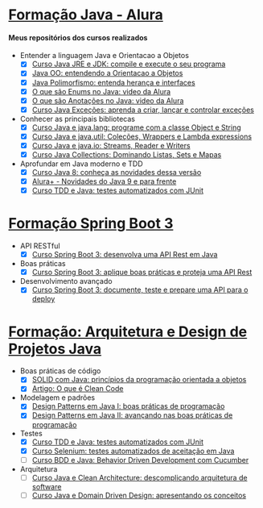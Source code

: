 # [Formação Java - Alura](https://www.alura.com.br/formacao-java)

#### Meus repositórios dos cursos realizados    
* Entender a linguagem Java e Orientacao a Objetos
  - [x] [Curso Java JRE e JDK: compile e execute o seu programa](https://github.com/wherculano/Java-Primeiros-Passos)
  - [x] [Java OO: entendendo a Orientacao a Objetos](https://github.com/wherculano/Java-Introducao-a-Orientacao-a-Objetos)
  - [x] [Java Polimorfismo: entenda herança e interfaces](https://github.com/wherculano/Java-Heranca-Interfaces-Polimorfismo)
  - [x] [O que são Enums no Java: video da Alura](https://www.alura.com.br/videos/o-que-sao-enums-no-java--c81)
  - [x] [O que são Anotações no Java: video da Alura](https://www.alura.com.br/videos/o-que-sao-anotacoes-no-java--c131)
  - [x] [Curso Java Exceções: aprenda a criar, lançar e controlar exceções](https://github.com/wherculano/Java-Excecoes-aprenda-a-criar-lancar-e-controlar-excecoes)  
  
* Conhecer as principais bibliotecas
  - [x] [Curso Java e java.lang: programe com a classe Object e String](https://github.com/wherculano/Java-e-java.lang-programe-com-a-classe-Object-e-String)
  - [x] [Curso Java e java.util: Coleções, Wrappers e Lambda expressions](https://github.com/wherculano/Java-e-java-util-Colecoes-Wrappers-e-Lambda-expressions)
  - [x] [Curso Java e java.io: Streams, Reader e Writers](https://github.com/wherculano/Java-trabalhando-com-io)
  - [x] [Curso Java Collections: Dominando Listas, Sets e Mapas](https://github.com/wherculano/Java-Collections-Dominando-Listas-Sets-e-Mapas)
  
* Aprofundar em Java moderno e TDD
  - [x] [Curso Java 8: conheça as novidades dessa versão](https://github.com/wherculano/Java-8-conheca-as-novidades-dessa-versao)
  - [x] [Alura+ - Novidades do Java 9 e para frente](https://www.alura.com.br/videos/novidades-do-java-9-e-para-frente-c228)
  - [x] [Curso TDD e Java: testes automatizados com JUnit](https://github.com/wherculano/Java-TDD-testes-automatizados-JUnit)
  
# [Formação Spring Boot 3](https://www.alura.com.br/formacao-spring-boot-3)    

* API RESTful
  - [x] [Curso Spring Boot 3: desenvolva uma API Rest em Java](https://github.com/wherculano/Spring-Boot-3-desenvolva-uma-API-Rest-em-Java) 
   
* Boas práticas    
  - [x] [Curso Spring Boot 3: aplique boas práticas e proteja uma API Rest](https://github.com/wherculano/Spring-Boot-3-aplique-boas-praticas-e-proteja-uma-API-Rest)    

* Desenvolvimento avançado    
  - [x] [Curso Spring Boot 3: documente, teste e prepare uma API para o deploy](https://github.com/wherculano/Spring-Boot-3-Documente-Teste-e-Prepare-uma-API-para-o-Deploy)
 
 # [Formação: Arquitetura e Design de Projetos Java](https://www.alura.com.br/formacao-arquitetura-design-projetos-java)
 
* Boas práticas de código
  - [x] [SOLID com Java: princípios da programação orientada a objetos](https://github.com/wherculano/SOLID-com-Java-principios-da-programacao-orientada-a-objetos)
  - [x] [Artigo: O que é Clean Code](https://www.alura.com.br/artigos/o-que-e-clean-code)
 
* Modelagem e padrões
  - [x] [Design Patterns em Java I: boas práticas de programação](https://github.com/wherculano/Design-Patterns-em-Java-I-boas-praticas-de-programacao)
  - [x] [Design Patterns em Java II: avançando nas boas práticas de programação](https://github.com/wherculano/Design-Patterns-em-Java-II-avancando-nas-boas-praticas-de-programacao)

* Testes
  - [x] [Curso TDD e Java: testes automatizados com JUnit](https://github.com/wherculano/Java-TDD-testes-automatizados-JUnit)
  - [x] [Curso Selenium: testes automatizados de aceitação em Java](https://github.com/wherculano/Selenium-testes-automatizados-de-aceitacao-em-Java)
  - [ ] [Curso BDD e Java: Behavior Driven Development com Cucumber]()
  
* Arquitetura
  - [ ] [Curso Java e Clean Architecture: descomplicando arquitetura de software]()
  - [ ] [Curso Java e Domain Driven Design: apresentando os conceitos]()
